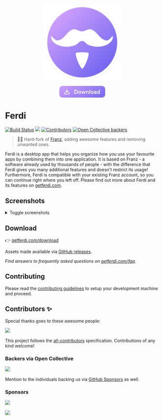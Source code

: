 <p align="center">
    <a href="https://getferdi.com">
      <img src="./build-helpers/images/icon.png" alt="" width="250"/>
    </a>
</p>
<p align="center">
    <a href="https://getferdi.com/download">
      <img src="./branding/download.png" alt="Download" width="150"/>
    </a>
</p>

# Ferdi

<p>
<a href="https://github.com/getferdi/ferdi/actions/workflows/builds.yml"><img alt="Build Status" src="https://github.com/getferdi/ferdi/actions/workflows/builds.yml/badge.svg?branch=develop&event=push"></a>
<a title="Crowdin" target="_blank" href="https://crowdin.com/project/getferdi"><img src="https://badges.crowdin.net/getferdi/localized.svg"></a>
<!-- ALL-CONTRIBUTORS-BADGE:START - Do not remove or modify this section -->
<a href='#contributors-'><img src='https://img.shields.io/badge/contributors-254-default.svg?logo=github' alt='Contributors'/></a>
<!-- ALL-CONTRIBUTORS-BADGE:END -->
<a href="#backers-via-opencollective"><img alt="Open Collective backers" src="https://img.shields.io/opencollective/backers/getferdi?logo=open-collective"></a>
</p>

> 🤴🏽 Hard-fork of [Franz](https://github.com/meetfranz/franz), adding awesome features and removing unwanted ones.

Ferdi is a desktop app that helps you organize how you use your favourite apps by combining them into one application. It is based on Franz - a software already used by thousands of people - with the difference that Ferdi gives you many additional features and doesn't restrict its usage! Furthermore, Ferdi is compatible with your existing Franz account, so you can continue right where you left off. Please find out more about Ferdi and its features on [getferdi.com](https://getferdi.com).

## Screenshots

<details>
<summary>Toggle screenshots</summary>
<p align="center">
<img alt="Keep all your messaging services in one place." src="./branding/screenshots/hero.png">
<em>"Keep all your messaging services in one place."</em>
<img alt="Order your services with Ferdi Workspaces." src="./branding/screenshots/workspaces.png">
<em>"Order your services with Ferdi Workspaces."</em>
<img alt="Always keep your Todos list open with Ferdi Todos." src="./branding/screenshots/todos.png">
<em>"Always keep your Todos list open with Ferdi Todos."</em>
<img alt="Supporting all your services." src="./branding/screenshots/service-store.png">
<em>"Supporting all your services."</em>
</p>
</details>

## Download

👉 [getferdi.com/download](https://getferdi.com/download/)

Assets made available via [GitHub releases](https://github.com/getferdi/ferdi/releases/latest).

_Find answers to frequently asked questions on [getferdi.com/faq](https://getferdi.com/faq/)._

## Contributing

Please read the [contributing guidelines](CONTRIBUTING.md) to setup your development machine and proceed.

## Contributors ✨

Special thanks goes to these awesome people:

<a href="https://github.com/getferdi/ferdi/blob/develop/.all-contributorsrc" target="_blank"><img src="https://opencollective.com/getferdi/contributors.svg?avatarHeight=42&width=890&button=off"></a>

This project follows the [all-contributors](https://github.com/all-contributors/all-contributors) specification. Contributions of any kind welcome!

### Backers via Open Collective

<a href="https://opencollective.com/getferdi#section-contribute" target="_blank"><img src="https://opencollective.com/getferdi/backers.svg?avatarHeight=42&width=890"></a>

Mention to the individuals backing us via [GitHub Sponsors](https://github.com/sponsors/getferdi) as well.

### Sponsors

<p>
  <a href="https://www.digitalocean.com/?refcode=5292301af793">
    <img src="https://getferdi.com/wp-content/uploads/sites/4/2021/09/digitalocean-logo-vector-1-1.svg" height="32px">
  </a>
</p>
<p>
  <a href="https://www.parallels.com/">
    <img src="https://getferdi.com/wp-content/uploads/sites/4/2021/12/Parallels_logo.svg" height="30px">
  </a>
</p>
